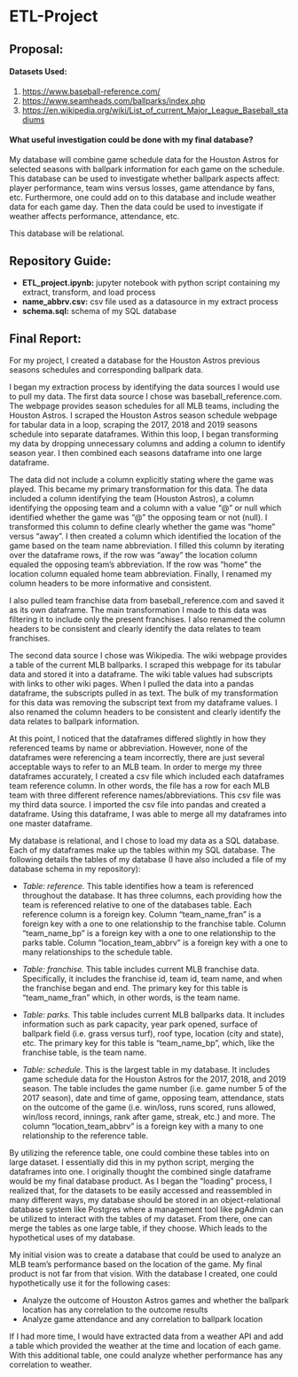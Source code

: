 # ETL-Project

## Proposal: 

#### Datasets Used:
1. https://www.baseball-reference.com/
2. https://www.seamheads.com/ballparks/index.php
3. https://en.wikipedia.org/wiki/List_of_current_Major_League_Baseball_stadiums

#### What useful investigation could be done with my final database?
My database will combine game schedule data for the Houston Astros for selected seasons with ballpark information for each game on the schedule. This database can be used to investigate whether ballpark aspects affect: player performance, team wins versus losses, game attendance by fans, etc. Furthermore, one could add on to this database and include weather data for each game day. Then the data could be used to investigate if weather affects performance, attendance, etc.

This database will be relational.

## Repository Guide:
- **ETL_project.ipynb:** jupyter notebook with python script containing my extract, transform, and load process
- **name_abbrv.csv:** csv file used as a datasource in my extract process
- **schema.sql:** schema of my SQL database

## Final Report: 

For my project, I created a database for the Houston Astros previous seasons schedules and corresponding ballpark data. 

I began my extraction process by identifying the data sources I would use to pull my data. The first data source I chose was baseball_reference.com. The webpage provides season schedules for all MLB teams, including the Houston Astros. I scraped the Houston Astros season schedule webpage for tabular data in a loop, scraping the 2017, 2018 and 2019 seasons schedule into separate dataframes. Within this loop, I began transforming my data by dropping unnecessary columns and adding a column to identify season year. I then combined each seasons dataframe into one large dataframe. 

The data did not include a column explicitly stating where the game was played. This became my primary transformation for this data. The data included a column identifying the team (Houston Astros), a column identifying the opposing team and a column with a value “@” or null which identified whether the game was “@” the opposing team or not (null). I transformed this column to define clearly whether the game was “home” versus “away”. I then created a column which identified the location of the game based on the team name abbreviation. I filled this column by iterating over the dataframe rows, if the row was “away” the location column equaled the opposing team’s abbreviation. If the row was “home” the location column equaled home team abbreviation. Finally, I renamed my column headers to be more informative and consistent. 

I also pulled team franchise data from baseball_reference.com and saved it as its own dataframe. The main transformation I made to this data was filtering it to include only the present franchises. I also renamed the column headers to be consistent and clearly identify the data relates to team franchises.

The second data source I chose was Wikipedia. The wiki webpage provides a table of the current MLB ballparks. I scraped this webpage for its tabular data and stored it into a dataframe. The wiki table values had subscripts with links to other wiki pages. When I pulled the data into a pandas dataframe, the subscripts pulled in as text. The bulk of my transformation for this data was removing the subscript text from my dataframe values. I also renamed the column headers to be consistent and clearly identify the data relates to ballpark information. 

At this point, I noticed that the dataframes differed slightly in how they referenced teams by name or abbreviation. However, none of the dataframes were referencing a team incorrectly, there are just several acceptable ways to refer to an MLB team. In order to merge my three dataframes accurately, I created a csv file which included each dataframes team reference column. In other words, the file has a row for each MLB team with three different reference names/abbreviations. This csv file was my third data source. I imported the csv file into pandas and created a dataframe. Using this dataframe, I was able to merge all my dataframes into one master dataframe. 

My database is relational, and I chose to load my data as a SQL database. Each of my dataframes make up the tables within my SQL database. The following details the tables of my database (I have also included a file of my database schema in my repository):

- *Table: reference.* This table identifies how a team is referenced throughout the database. It has three columns, each providing how the team is referenced relative to one of the databases table. Each reference column is a foreign key. Column “team_name_fran” is a foreign key with a one to one relationship to the franchise table. Column “team_name_bp” is a foreign key with a one to one relationship to the parks table. Column “location_team_abbrv” is a foreign key with a one to many relationships to the schedule table.

- *Table: franchise.* This table includes current MLB franchise data. Specifically, it includes the franchise id, team id, team name, and when the franchise began and end. The primary key for this table is “team_name_fran” which, in other words, is the team name. 

- *Table: parks.* This table includes current MLB ballparks data. It includes information such as park capacity, year park opened, surface of ballpark field (i.e. grass versus turf), roof type, location (city and state), etc. The primary key for this table is “team_name_bp”, which, like the franchise table, is the team name. 

- *Table: schedule.* This is the largest table in my database. It includes game schedule data for the Houston Astros for the 2017, 2018, and 2019 season. The table includes the game number (i.e. game number 5 of the 2017 season), date and time of game, opposing team, attendance, stats on the outcome of the game (i.e. win/loss, runs scored, runs allowed, win/loss record, innings, rank after game, streak, etc.) and more. The column “location_team_abbrv” is a foreign key with a many to one relationship to the reference table. 

By utilizing the reference table, one could combine these tables into on large dataset. I essentially did this in my python script, merging the dataframes into one. I originally thought the combined single dataframe would be my final database product. As I began the “loading” process, I realized that, for the datasets to be easily accessed and reassembled in many different ways, my database should be stored in an object-relational database system like Postgres where a management tool like pgAdmin can be utilized to interact with the tables of my dataset. From there, one can merge the tables as one large table, if they choose. Which leads to the hypothetical uses of my database.

My initial vision was to create a database that could be used to analyze an MLB team’s performance based on the location of the game. My final product is not far from that vision. With the database I created, one could hypothetically use it for the following cases:
- Analyze the outcome of Houston Astros games and whether the ballpark location has any correlation to the outcome results
- Analyze game attendance and any correlation to ballpark location 

If I had more time, I would have extracted data from a weather API and add a table which provided the weather at the time and location of each game. With this additional table, one could analyze whether performance has any correlation to weather. 
